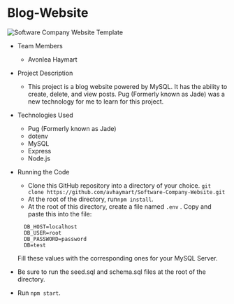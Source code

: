 # Blog-Website

![Software Company Website Template](https://image.ibb.co/iNmWDA/website-software-company.jpg)

* Team Members
   * Avonlea Haymart

* Project Description
   * This project is a blog website powered by MySQL. It has the ability to create, delete, and view posts. Pug (Formerly known as Jade) was a new technology for me to learn for this project. 

* Technologies Used
  * Pug (Formerly known as Jade)
  * dotenv
  * MySQL
  * Express
  * Node.js
* Running the Code
  * Clone this GitHub repository into a directory of your choice.
  ```git clone https://github.com/avhaymart/Software-Company-Website.git```
  * At the root of the directory, run```npm install```.
  * At the root of this directory, create a file named ```.env``` . Copy and paste this into the file:
  ```
    DB_HOST=localhost
    DB_USER=root
    DB_PASSWORD=password
    DB=test
  ```
    Fill these values with the corresponding ones for your MySQL Server.
 * Be sure to run the seed.sql and schema.sql files at the root of the directory.
  * Run ```npm start```.

